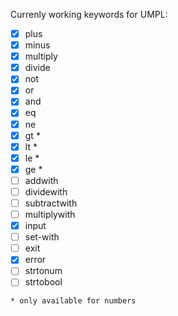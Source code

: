 Currenly working keywords for UMPL:
- [x] plus
- [x] minus
- [x] multiply
- [x] divide
- [x] not
- [x] or
- [x] and
- [x] eq
- [x] ne 
- [x] gt *
- [x] lt *
- [x] le *
- [x] ge *
- [ ] addwith
- [ ] dividewith
- [ ] subtractwith
- [ ] multiplywith
- [x] input
- [ ] set-with
- [ ] exit
- [x] error
- [ ] strtonum
- [ ] strtobool

`* only available for numbers`